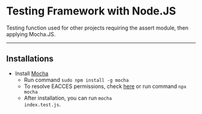 # Testing Framework with Node.JS

Testing function used for other projects requiring the assert module, then applying Mocha.JS. 

---

## Installations
- Install [Mocha](https://mochajs.org/)
  - Run command <code>sudo npm install -g mocha</code>
  - To resolve EACCES permissions, check [here](https://docs.npmjs.com/resolving-eacces-permissions-errors-when-installing-packages-globally) or run command <code>npx mocha</code>
  - After installation, you can run <code>mocha index.test.js</code>.
